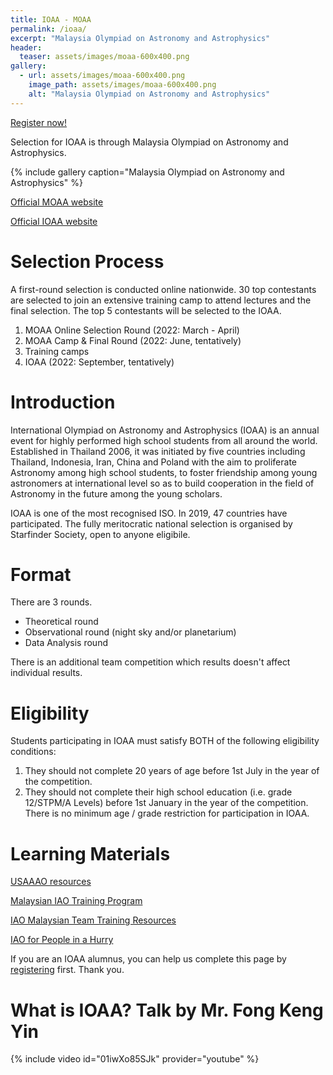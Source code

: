 ```yaml
---
title: IOAA - MOAA
permalink: /ioaa/
excerpt: "Malaysia Olympiad on Astronomy and Astrophysics"
header:
  teaser: assets/images/moaa-600x400.png
gallery:
  - url: assets/images/moaa-600x400.png
    image_path: assets/images/moaa-600x400.png
    alt: "Malaysia Olympiad on Astronomy and Astrophysics"
---
```


[Register now!](/MOAA-2022-registration/)

Selection for IOAA is through Malaysia Olympiad on Astronomy and Astrophysics.

{% include gallery caption="Malaysia Olympiad on Astronomy and Astrophysics" %}

[Official MOAA website](https://moaa.starfinder.org.my/)

[Official IOAA website](https://www.ioaastrophysics.org/)

# Selection Process

A first-round selection is conducted online nationwide. 30 top contestants are selected to join an extensive training camp to attend lectures and the final selection. The top 5 contestants will be selected to the IOAA.

1. MOAA Online Selection Round (2022: March - April)
2. MOAA Camp & Final Round (2022: June, tentatively)
3. Training camps
4. IOAA (2022: September, tentatively)

# Introduction

International Olympiad on Astronomy and Astrophysics (IOAA) is an annual event for highly performed high school students from all around the world. Established in Thailand 2006, it was initiated by five countries including Thailand, Indonesia, Iran, China and Poland with the aim to proliferate Astronomy among high school students, to foster friendship among young astronomers at international level so as to build cooperation in the field of Astronomy in the future among the young scholars.

IOAA is one of the most recognised ISO. In 2019, 47 countries have participated. The fully meritocratic national selection is organised by Starfinder Society, open to anyone eligibile.

# Format

There are 3 rounds.

* Theoretical round
* Observational round (night sky and/or planetarium)
* Data Analysis round

There is an additional team competition which results doesn't affect individual results.

# Eligibility

Students participating in IOAA must satisfy BOTH of the following eligibility conditions:

1. They should not complete 20 years of age before 1st July in the year of the competition.
2. They should not complete their high school education (i.e. grade 12/STPM/A Levels) before 1st January in the year of the competition. There is no minimum age / grade restriction for participation in IOAA.

# Learning Materials

[USAAAO resources](https://usaaao.org/resources/)

[Malaysian IAO Training Program](https://docs.google.com/spreadsheets/d/1y1zZf3DQfJR34-ISxy-40IAgm_AuVGO9927W3-DeFTk/edit?usp=sharing)

[IAO Malaysian Team Training Resources](https://drive.google.com/drive/folders/1CDOBfAv7YHTIMzkLQ_9duc2EsbOC7a0X?usp=sharing)

[IAO for People in a Hurry](https://chojeq.com/iao)

If you are an IOAA alumnus, you can help us complete this page by [registering](/alumni) first. Thank you.

# What is IOAA? Talk by Mr. Fong Keng Yin
{% include video id="01iwXo85SJk" provider="youtube" %}
